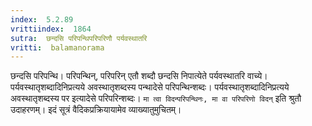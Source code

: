 ```yaml
---
index:  5.2.89
vrittiindex:  1864
sutra:  छन्दसि परिपन्थिपरिपरिणौ पर्यवस्थातरि
vritti:  balamanorama 
---
```


छन्दसि परिपन्थि। परिपन्थिन्, परिपरिन् एतौ शब्दौ छन्दसि निपात्येते पर्यवस्थातरि वाच्ये। पर्यवस्थातृशब्दादिनिप्रत्यये अवस्थातृशब्दस्य पन्थादेसे परिपन्थिन्शब्दः। पर्यवस्थातृशब्दादिनिप्रत्यये अवस्थातृशब्दस्य पर इत्यादेसे परिपरिन्शब्दः। `मा त्वा विदन्परिपन्थिनः, मा वा परिपरिणो विदन्` इति श्रुतौ उदाहरणम्। इदं सूत्रं वैदिकप्रक्रियायामेव व्याख्यातुमुचितम्। 

